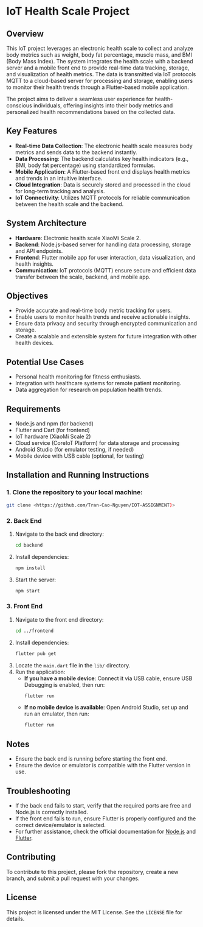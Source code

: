 
# IoT Health Scale Project

## Overview
This IoT project leverages an electronic health scale to collect and analyze body metrics such as weight, body fat percentage, muscle mass, and BMI (Body Mass Index). The system integrates the health scale with a backend server and a mobile front end to provide real-time data tracking, storage, and visualization of health metrics. The data is transmitted via IoT protocols MQTT to a cloud-based server for processing and storage, enabling users to monitor their health trends through a Flutter-based mobile application.

The project aims to deliver a seamless user experience for health-conscious individuals, offering insights into their body metrics and personalized health recommendations based on the collected data.

## Key Features
- **Real-time Data Collection**: The electronic health scale measures body metrics and sends data to the backend instantly.
- **Data Processing**: The backend calculates key health indicators (e.g., BMI, body fat percentage) using standardized formulas.
- **Mobile Application**: A Flutter-based front end displays health metrics and trends in an intuitive interface.
- **Cloud Integration**: Data is securely stored and processed in the cloud for long-term tracking and analysis.
- **IoT Connectivity**: Utilizes MQTT protocols for reliable communication between the health scale and the backend.

## System Architecture
- **Hardware**: Electronic health scale XiaoMi Scale 2.
- **Backend**: Node.js-based server for handling data processing, storage and API endpoints.
- **Frontend**: Flutter mobile app for user interaction, data visualization, and health insights.
- **Communication**: IoT protocols (MQTT) ensure secure and efficient data transfer between the scale, backend, and mobile app.

## Objectives
- Provide accurate and real-time body metric tracking for users.
- Enable users to monitor health trends and receive actionable insights.
- Ensure data privacy and security through encrypted communication and storage.
- Create a scalable and extensible system for future integration with other health devices.

## Potential Use Cases
- Personal health monitoring for fitness enthusiasts.
- Integration with healthcare systems for remote patient monitoring.
- Data aggregation for research on population health trends.

## Requirements
- Node.js and npm (for backend)
- Flutter and Dart (for frontend)
- IoT hardware (XiaoMi Scale 2)
- Cloud service (CoreIoT Platform) for data storage and processing
- Android Studio (for emulator testing, if needed)
- Mobile device with USB cable (optional, for testing)

## Installation and Running Instructions

### 1. Clone the repository to your local machine:
   ```bash
   git clone <https://github.com/Tran-Cao-Nguyen/IOT-ASSIGNMENT)>
   ```

### 2. Back End
1. Navigate to the back end directory:
   ```bash
   cd backend
   ```
2. Install dependencies:
   ```bash
   npm install
   ```
3. Start the server:
   ```bash
   npm start
   ```

### 3. Front End
1. Navigate to the front end directory:
   ```bash
   cd ../frontend
   ```
2. Install dependencies:
   ```bash
   flutter pub get
   ```
3. Locate the `main.dart` file in the `lib/` directory.
4. Run the application:
   - **If you have a mobile device**: Connect it via USB cable, ensure USB Debugging is enabled, then run:
     ```bash
     flutter run
     ```
   - **If no mobile device is available**: Open Android Studio, set up and run an emulator, then run:
     ```bash
     flutter run
     ```

## Notes
- Ensure the back end is running before starting the front end.
- Ensure the device or emulator is compatible with the Flutter version in use.

## Troubleshooting
- If the back end fails to start, verify that the required ports are free and Node.js is correctly installed.
- If the front end fails to run, ensure Flutter is properly configured and the correct device/emulator is selected.
- For further assistance, check the official documentation for [Node.js](https://nodejs.org/) and [Flutter](https://flutter.dev/).

## Contributing
To contribute to this project, please fork the repository, create a new branch, and submit a pull request with your changes.

## License
This project is licensed under the MIT License. See the `LICENSE` file for details.
